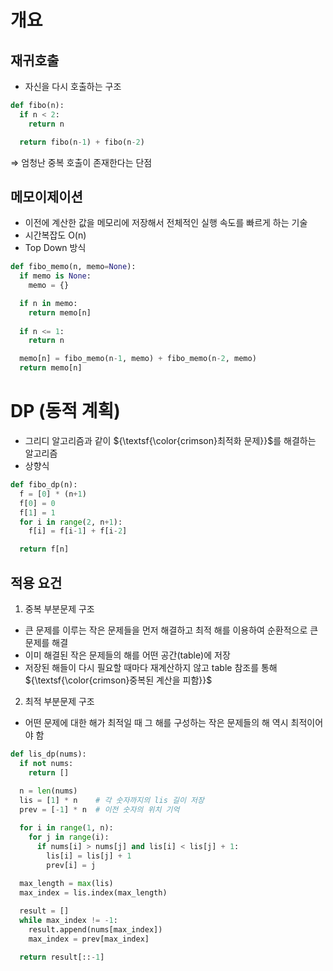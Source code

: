 # 개요
## 재귀호출
- 자신을 다시 호출하는 구조
```py
def fibo(n):
  if n < 2:
    return n

  return fibo(n-1) + fibo(n-2)
```
⇒ 엄청난 중복 호출이 존재한다는 단점

## 메모이제이션
- 이전에 계산한 값을 메모리에 저장해서 전체적인 실행 속도를 빠르게 하는 기술
- 시간복잡도 O(n)
- Top Down 방식

```py
def fibo_memo(n, memo=None):
  if memo is None:
    memo = {}

  if n in memo:
    return memo[n]
  
  if n <= 1:
    return n

  memo[n] = fibo_memo(n-1, memo) + fibo_memo(n-2, memo)
  return memo[n]
```

# DP (동적 계획)
- 그리디 알고리즘과 같이 ${\textsf{\color{crimson}최적화 문제}}$를 해결하는 알고리즘
- 상향식

```py
def fibo_dp(n):
  f = [0] * (n+1)
  f[0] = 0
  f[1] = 1
  for i in range(2, n+1):
    f[i] = f[i-1] + f[i-2]

  return f[n]
```

## 적용 요건
1. 중복 부분문제 구조
  - 큰 문제를 이루는 작은 문제들을 먼저 해결하고 최적 해를 이용하여 순환적으로 큰 문제를 해결
  - 이미 해결된 작은 문제들의 해를 어떤 공간(table)에 저장
  - 저장된 해들이 다시 필요할 때마다 재계산하지 않고 table 참조를 통해 ${\textsf{\color{crimson}중복된 계산을 피함}}$

2. 최적 부분문제 구조
  - 어떤 문제에 대한 해가 최적일 때 그 해를 구성하는 작은 문제들의 해 역시 최적이어야 함

```py
def lis_dp(nums):
  if not nums:
    return []
  
  n = len(nums)
  lis = [1] * n    # 각 숫자까지의 lis 길이 저장
  prev = [-1] * n  # 이전 숫자의 위치 기억

  for i in range(1, n):
    for j in range(i):
      if nums[i] > nums[j] and lis[i] < lis[j] + 1:
        lis[i] = lis[j] + 1
        prev[i] = j
    
  max_length = max(lis)
  max_index = lis.index(max_length)

  result = []
  while max_index != -1:
    result.append(nums[max_index])
    max_index = prev[max_index]
  
  return result[::-1]
```